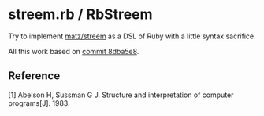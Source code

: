 # streem.rb / RbStreem

Try to implement [matz/streem](https://github.com/matz/streem) as a DSL of Ruby with a little syntax sacrifice.

All this work based on [commit 8dba5e8](https://github.com/matz/streem/commit/8dba5e83e4a4e319e1ae4754a1aef455e12b411c).


## Reference

[1] Abelson H, Sussman G J. Structure and interpretation of computer programs[J]. 1983.